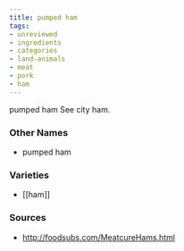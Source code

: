```yaml
---
title: pumped ham
tags:
- unreviewed
- ingredients
- categories
- land-animals
- meat
- pork
- ham
---
```

pumped ham See city ham.

### Other Names

* pumped ham

### Varieties

* [[ham]]

### Sources
* http://foodsubs.com/MeatcureHams.html
